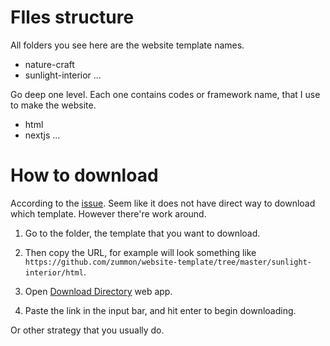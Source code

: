 # FIles structure

All folders you see here are the website template names.

- nature-craft
- sunlight-interior
...

Go deep one level. Each one contains codes or framework name, that I use to make the website.

- html
- nextjs
...

# How to download

According to the [issue](https://stackoverflow.com/questions/7106012/download-a-single-folder-or-directory-from-a-github-repo). Seem like it does not have direct way to download which template. However there're work around.

1. Go to the folder, the template that you want to download.

1. Then copy the URL, for example will look something like `https://github.com/zummon/website-template/tree/master/sunlight-interior/html`. 

1. Open [Download Directory](https://download-directory.github.io/) web app.

1. Paste the link in the input bar, and hit enter to begin downloading.

Or other strategy that you usually do.

